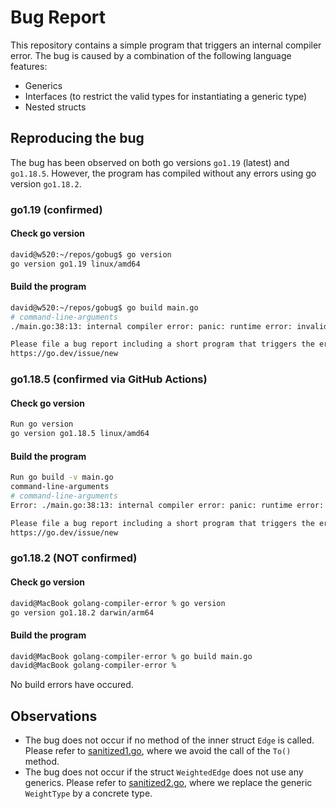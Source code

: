 # Bug Report

This repository contains a simple program that triggers an internal compiler error.
The bug is caused by a combination of the following language features:

- Generics
- Interfaces (to restrict the valid types for instantiating a generic type)
- Nested structs

## Reproducing the bug

The bug has been observed on both go versions `go1.19` (latest) and `go1.18.5`.
However, the program has compiled without any errors using go version `go1.18.2`.

### go1.19 (confirmed)

#### Check go version

```bash
david@w520:~/repos/gobug$ go version
go version go1.19 linux/amd64
```

#### Build the program

```bash
david@w520:~/repos/gobug$ go build main.go
# command-line-arguments
./main.go:38:13: internal compiler error: panic: runtime error: invalid memory address or nil pointer dereference

Please file a bug report including a short program that triggers the error.
https://go.dev/issue/new
```

### go1.18.5 (confirmed via GitHub Actions)

#### Check go version

```bash
Run go version
go version go1.18.5 linux/amd64
```

#### Build the program

```bash
Run go build -v main.go
command-line-arguments
# command-line-arguments
Error: ./main.go:38:13: internal compiler error: panic: runtime error: invalid memory address or nil pointer dereference

Please file a bug report including a short program that triggers the error.
https://go.dev/issue/new
```

### go1.18.2 (NOT confirmed)

#### Check go version

```bash
david@MacBook golang-compiler-error % go version
go version go1.18.2 darwin/arm64
```

#### Build the program

```bash
david@MacBook golang-compiler-error % go build main.go
david@MacBook golang-compiler-error %
```

No build errors have occured.

## Observations

- The bug does not occur if no method of the inner struct `Edge` is called. Please refer to [sanitized1.go](sanitized1/sanitized1.go), where we avoid the call of the `To()` method.
- The bug does not occur if the struct `WeightedEdge` does not use any generics. Please refer to [sanitized2.go](sanitized2/sanitized2.go), where we replace the generic `WeightType` by a concrete type.

